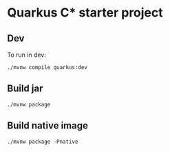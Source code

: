 # Quarkus C* starter project

## Dev

To run in dev:

    ./mvnw compile quarkus:dev


## Build jar

    ./mvnw package

## Build native image

    ./mvnw package -Pnative


